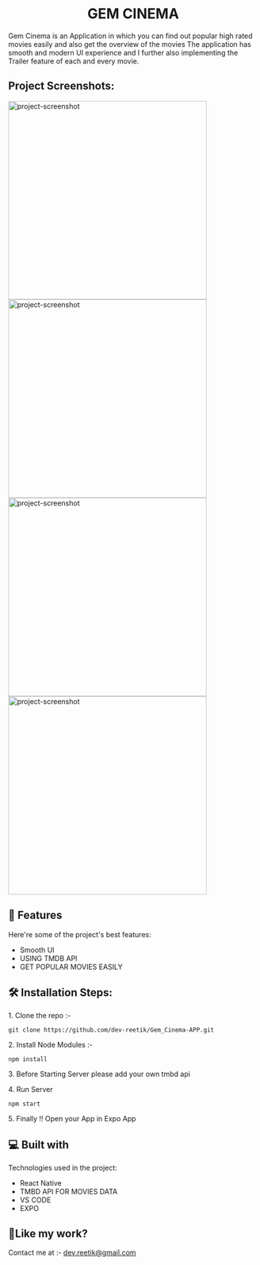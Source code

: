 <h1 align="center" id="title">GEM CINEMA</h1>

<p id="description">Gem Cinema is an Application in which you can find out popular high rated movies easily and also get the overview of the movies The application has smooth and modern UI experience and I further also implementing the Trailer feature of each and every movie.</p>

<h2>Project Screenshots:</h2>

<img src="https://i.postimg.cc/43wczrMk/Whats-App-Image-2024-07-14-at-6-04-39-PM.jpg" alt="project-screenshot" width="400" height="400/">

<img src="https://i.postimg.cc/P5TzYzxD/Whats-App-Image-2024-07-14-at-6-04-41-PM-1.jpg" alt="project-screenshot" width="400" height="400/">

<img src="https://i.postimg.cc/BZPg0nkj/Whats-App-Image-2024-07-14-at-6-04-41-PM.jpg" alt="project-screenshot" width="400" height="400/">

<img src="https://i.postimg.cc/y62LgZch/Whats-App-Image-2024-07-14-at-6-04-40-PM.jpg" alt="project-screenshot" width="400" height="400/">

  
  
<h2>🧐 Features</h2>

Here're some of the project's best features:

*   Smooth UI
*   USING TMDB API
*   GET POPULAR MOVIES EASILY

<h2>🛠️ Installation Steps:</h2>

<p>1. Clone the repo :-</p>

```
git clone https://github.com/dev-reetik/Gem_Cinema-APP.git
```

<p>2. Install Node Modules :-</p>

```
npm install
```

<p>3. Before Starting Server please add your own tmbd api</p>

<p>4. Run Server</p>

```
npm start
```

<p>5. Finally !! Open your App in Expo App</p>

  
  
<h2>💻 Built with</h2>

Technologies used in the project:

*   React Native
*   TMBD API FOR MOVIES DATA
*   VS CODE
*   EXPO

<h2>💖Like my work?</h2>

Contact me at :- dev.reetik@gmail.com